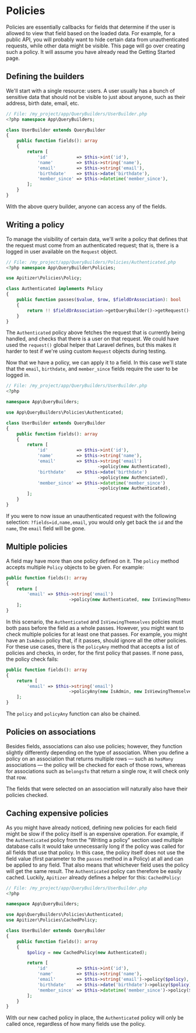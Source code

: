 # Policies

Policies are essentially callbacks for fields that determine if the user is
allowed to view that field based on the loaded data. For example, for a public
API, you will probably want to hide certain data from unauthenticated requests,
while other data might be visible. This page will go over creating such a
policy. It will assume you have already read the Getting Started page.

## Defining the builders

We'll start with a single resource: users. A user usually has a bunch of
sensitive data that should not be visible to just about anyone, such as their
address, birth date, email, etc.

```php
// File: /my_project/app/QueryBuilders/UserBuilder.php
<?php namespace App\QueryBuilders;

class UserBuilder extends QueryBuilder
{
    public function fields(): array
    {
        return [
            'id'           => $this->int('id'),
            'name'         => $this->string('name'),
            'email'        => $this->string('email'),
            'birthdate'    => $this->date('birthdate'),
            'member_since' => $this->datetime('member_since'),
        ];
    }
}
```

With the above query builder, anyone can access any of the fields.

## Writing a policy

To manage the visibility of certain data, we'll write a policy that defines that
the request must come from an authenticated request; that is, there is a logged
in user available on the `Request` object.

```php
// File: /my_project/app/QueryBuilders/Policies/Authenticated.php
<?php namespace App\QueryBuilder\Policies;

use Apitizer\Policies\Policy;

class Authenticated implements Policy
{
    public function passes($value, $row, $fieldOrAssociation): bool
    {
        return !! $fieldOrAssociation->getQueryBuilder()->getRequest()->user();
    }
}
```

The `Authenticated` policy above fetches the request that is currently being
handled, and checks that there is a user on that request. We could have used the
`request()` global helper that Laravel defines, but this makes it harder to test
if we're using custom `Request` objects during testing.

Now that we have a policy, we can apply it to a field. In this case we'll state
that the `email`, `birthdate`, and `member_since` fields require the user to be
logged in.

```php
// File: /my_project/app/QueryBuilders/UserBuilder.php
<?php

namespace App\QueryBuilders;

use App\QueryBuilders\Policies\Authenticated;

class UserBuilder extends QueryBuilder
{
    public function fields(): array
    {
        return [
            'id'           => $this->int('id'),
            'name'         => $this->string('name'),
            'email'        => $this->string('email')
                                   ->policy(new Authenticated),
            'birthdate'    => $this->date('birthdate')
                                   ->policy(new Authenciated),
            'member_since' => $this->datetime('member_since')
                                   ->policy(new Authenticated),
        ];
    }
}
```

If you were to now issue an unauthenticated request with the following
selection: `?fields=id,name,email`, you would only get back the `id` and the
`name`, the `email` field will be gone.

## Multiple policies

A field may have more than one policy defined on it. The `policy` method accepts
multiple `Policy` objects to be given. For example:

```php
public function fields(): array
{
    return [
        'email' => $this->string('email')
                        ->policy(new Authenticated, new IsViewingThemselves)
    ];
}
```

In this scenario, the `Authenticated` and `IsViewingThemselves` policies must
both pass before the field as a whole passes. However, you might want to check
multiple policies for at least one that passes. For example, you might have an
`IsAdmin` policy that, if it passes, should ignore all the other policies. For
these use cases, there is the `policyAny` method that accepts a list of policies
and checks, in order, for the first policy that passes. If none pass, the policy
check fails:

```php
public function fields(): array
{
    return [
        'email' => $this->string('email')
                        ->policyAny(new IsAdmin, new IsViewingThemselves)
    ];
}
```

The `policy` and `policyAny` function can also be chained.

## Policies on associations

Besides fields, associations can also use policies; however, they function
slightly differently depending on the type of association. When you define a
policy on an association that returns multiple rows — such as `hasMany`
associations — the policy will be checked for each of those rows, whereas for
associations such as `belongsTo` that return a single row, it will check only
that row.

The fields that were selected on an association will naturally also have their
policies checked.

## Caching expensive policies

As you might have already noticed, defining new policies for each field might be
slow if the policy itself is an expensive operation. For example, if the
`Authenticated` policy from the "Writing a policy" section used multiple
database calls it would take unnecessarily long if the policy was called for all
fields that use that policy. In this case, the policy itself does not use the
field value (first parameter to the `passes` method in a Policy) at all and can
be applied to any field. That also means that whichever field uses the policy
will get the same result. The `Authenticated` policy can therefore be easily
cached. Luckily, `Apitizer` already defines a helper for this: `CachedPolicy`:

```php
// File: /my_project/app/QueryBuilders/UserBuilder.php
<?php

namespace App\QueryBuilders;

use App\QueryBuilders\Policies\Authenticated;
use Apitizer\Policies\CachedPolicy;

class UserBuilder extends QueryBuilder
{
    public function fields(): array
    {
        $policy = new CachedPolicy(new Authenticated);

        return [
            'id'           => $this->int('id'),
            'name'         => $this->string('name'),
            'email'        => $this->string('email')->policy($policy),
            'birthdate'    => $this->date('birthdate')->policy($policy),
            'member_since' => $this->datetime('member_since')->policy($policy),
        ];
    }
}
```

With our new cached policy in place, the `Authenticated` policy will only be
called once, regardless of how many fields use the policy.
